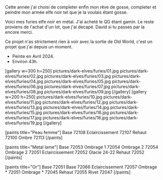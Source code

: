 
Cette année j'ai choisi de completer enfin mon rêve de gosse, completer et peindre mon armée elfe noir tel que je la voulais étant gosse.

Voici mes furies elfe noir en métal.
J'ai acheté le QG étant gamin. Le reste proviens de l'achat d'un lot, que j'ai decapé. David si tu passes par la encore merci.

Ce projet n'as strictement rien à voir avec la sortie de Old World, c'est un projet que j'ai depuis un moment.

* Peinte en Avril 2024.
* Environ 43h.

[gallery w=300 h=250]
pictures/dark-elves/furies/01.jpg
pictures/dark-elves/furies/02.jpg
pictures/dark-elves/furies/03.jpg
pictures/dark-elves/furies/04.jpg
pictures/dark-elves/furies/05.jpg
pictures/dark-elves/furies/06.jpg
pictures/dark-elves/furies/07.jpg
pictures/dark-elves/furies/08.jpg
pictures/dark-elves/furies/09.jpg
[/gallery]
[gallery w=200 h=250]
pictures/dark-elves/furies/10.jpg
pictures/dark-elves/furies/11.jpg
pictures/dark-elves/furies/12.jpg
pictures/dark-elves/furies/13.jpg
pictures/dark-elves/furies/14.jpg
pictures/dark-elves/furies/15.jpg
pictures/dark-elves/furies/16.jpg
pictures/dark-elves/furies/17.jpg
pictures/dark-elves/furies/18.jpg
pictures/dark-elves/furies/19.jpg
[/gallery]


[paints title="Peau femme"]
Base	72108
Eclaircissement	72107
Rehaut	72100
Ombre	72113
[/paints]

[paints title="Metal lame"]
Base	72053
Ombrage 1	72054
Ombrage 2	72054
Ombrage 2	72051
Eclaircissement	72052
Glacie	24-22
Rehaut	72052
[/paints]

[paints title="Or"]
Base	72051
Base	72066
Eclaircissement	72057
Ombrage *	72051
Ombrage *	72045
Rehaut	72055
Rivet	72047
[/paints]
